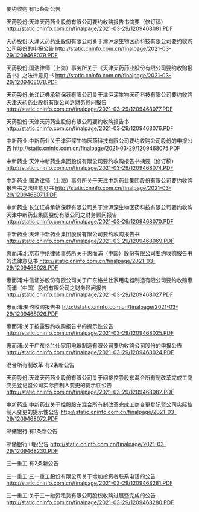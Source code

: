 要约收购 有15条新公告 

天药股份:天津天药药业股份有限公司要约收购报告书摘要（修订稿） http://static.cninfo.com.cn/finalpage/2021-03-29/1209468081.PDF 

天药股份:天津天药药业股份有限公司关于津沪深生物医药科技有限公司要约收购公司股份的申报公告 http://static.cninfo.com.cn/finalpage/2021-03-29/1209468079.PDF 

天药股份:国浩律师（上海）事务所关于《天津天药药业股份有限公司要约收购报告书》之法律意见书 http://static.cninfo.com.cn/finalpage/2021-03-29/1209468078.PDF 

天药股份:长江证券承销保荐有限公司关于津沪深生物医药科技有限公司要约收购天津天药药业股份有限公司之财务顾问报告 http://static.cninfo.com.cn/finalpage/2021-03-29/1209468077.PDF 

天药股份:天津天药药业股份有限公司要约收购报告书 http://static.cninfo.com.cn/finalpage/2021-03-29/1209468076.PDF 

中新药业:中新药业关于津沪深生物医药科技有限公司要约收购公司股份的申报公告 http://static.cninfo.com.cn/finalpage/2021-03-29/1209468075.PDF 

中新药业:天津中新药业集团股份有限公司要约收购报告书摘要（修订稿） http://static.cninfo.com.cn/finalpage/2021-03-29/1209468074.PDF 

中新药业:国浩律师（上海）事务所关于天津中新药业集团股份有限公司要约收购报告书之法律意见书 http://static.cninfo.com.cn/finalpage/2021-03-29/1209468071.PDF 

中新药业:长江证券承销保荐有限公司关于津沪深生物医药科技有限公司要约收购天津中新药业集团股份有限公司之财务顾问报告 http://static.cninfo.com.cn/finalpage/2021-03-29/1209468070.PDF 

中新药业:天津中新药业集团股份有限公司要约收购报告书 http://static.cninfo.com.cn/finalpage/2021-03-29/1209468069.PDF 

惠而浦:北京市中伦律师事务所关于惠而浦（中国）股份有限公司要约收购报告书的法律意见书 http://static.cninfo.com.cn/finalpage/2021-03-29/1209468028.PDF 

惠而浦:中信证券股份有限公司关于广东格兰仕家用电器制造有限公司要约收购惠而浦（中国）股份有限公司之财务顾问报告 http://static.cninfo.com.cn/finalpage/2021-03-29/1209468027.PDF 

惠而浦:要约收购报告书 http://static.cninfo.com.cn/finalpage/2021-03-29/1209468026.PDF 

惠而浦:关于披露要约收购报告书的提示性公告 http://static.cninfo.com.cn/finalpage/2021-03-29/1209468025.PDF 

惠而浦:关于广东格兰仕家用电器制造有限公司要约收购公司股份的申报公告 http://static.cninfo.com.cn/finalpage/2021-03-29/1209468024.PDF 

混合所有制改革 有2条新公告 

天药股份:天津天药药业股份有限公司关于间接控股股东混合所有制改革完成工商变更登记暨公司实际控制人变更的提示性公告 http://static.cninfo.com.cn/finalpage/2021-03-29/1209468082.PDF 

中新药业:中新药业关于控股股东混合所有制改革完成工商变更登记暨公司实际控制人变更的提示性公告 http://static.cninfo.com.cn/finalpage/2021-03-29/1209468072.PDF 

邮储银行 有1条新公告 

邮储银行:H股公告 http://static.cninfo.com.cn/finalpage/2021-03-29/1209468230.PDF 

三一重工 有2条新公告 

三一重工:三一重工股份有限公司关于增加投资者联系电话的公告 http://static.cninfo.com.cn/finalpage/2021-03-29/1209468281.PDF 

三一重工:关于三一融资租赁有限公司股权收购进展暨完成的公告 http://static.cninfo.com.cn/finalpage/2021-03-29/1209468280.PDF 

